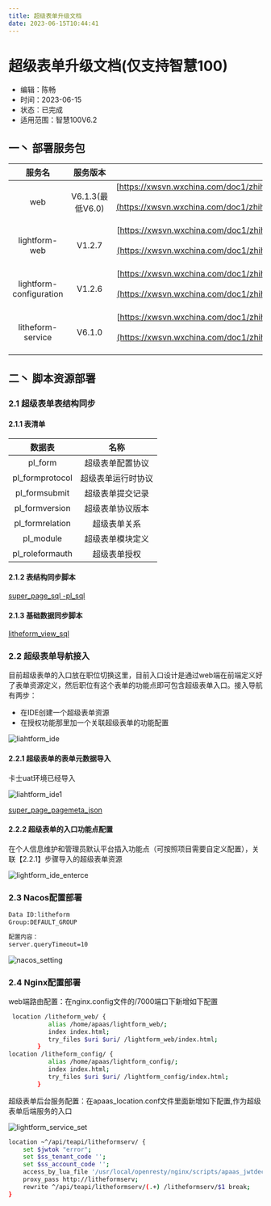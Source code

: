 ```yaml
---
title: 超级表单升级文档
date: 2023-06-15T10:44:41
---
```


# 超级表单升级文档(仅支持智慧100)

* 编辑：陈畅
* 时间：2023-06-15
* 状态：已完成
* 适用范围：智慧100V6.2

## 一丶 部署服务包

|服务名|服务版本|归档路径|
|:---:|:---:|:---:|
|web|V6.1.3(最低V6.0)|[https://xwsvn.wxchina.com/doc1/zhihui100/V6.1/%E7%A8%8B%E5%BA%8F%E5%8C%85/%E6%99%BA%E6%85%A7100%E7%A8%8B%E5%BA%8F%E5%8C%85/apaas/web/web-V6.1.3.zip](https://xwsvn.wxchina.com/doc1/zhihui100/V6.1/%E7%A8%8B%E5%BA%8F%E5%8C%85/%E6%99%BA%E6%85%A7100%E7%A8%8B%E5%BA%8F%E5%8C%85/apaas/web/web-V6.1.3.zip)|
|lightform-web|V1.2.7|[https://xwsvn.wxchina.com/doc1/zhihui100/V6.1/%E7%A8%8B%E5%BA%8F%E5%8C%85/%E6%99%BA%E6%85%A7100%E7%A8%8B%E5%BA%8F%E5%8C%85/apaas/lightform-web/lightform-web-(smart100-V1.2.7).zip](https://xwsvn.wxchina.com/doc1/zhihui100/V6.1/%E7%A8%8B%E5%BA%8F%E5%8C%85/%E6%99%BA%E6%85%A7100%E7%A8%8B%E5%BA%8F%E5%8C%85/apaas/lightform-web/lightform-web-(smart100-V1.2.7).zip)|
|lightform-configuration|V1.2.6|[https://xwsvn.wxchina.com/doc1/zhihui100/V6.1/%E7%A8%8B%E5%BA%8F%E5%8C%85/%E6%99%BA%E6%85%A7100%E7%A8%8B%E5%BA%8F%E5%8C%85/apaas/lightform-configuration/lightform-configuration(smart100-V1.2.6).zip](https://xwsvn.wxchina.com/doc1/zhihui100/V6.1/%E7%A8%8B%E5%BA%8F%E5%8C%85/%E6%99%BA%E6%85%A7100%E7%A8%8B%E5%BA%8F%E5%8C%85/apaas/lightform-configuration/lightform-configuration(smart100-V1.2.6).zip)|
|litheform-service|V6.1.0|[https://xwsvn.wxchina.com/doc1/zhihui100/V6.1/%E7%A8%8B%E5%BA%8F%E5%8C%85/%E6%99%BA%E6%85%A7100%E7%A8%8B%E5%BA%8F%E5%8C%85/apaas/litheform-service/litheform-service.zip](https://xwsvn.wxchina.com/doc1/zhihui100/V6.1/%E7%A8%8B%E5%BA%8F%E5%8C%85/%E6%99%BA%E6%85%A7100%E7%A8%8B%E5%BA%8F%E5%8C%85/apaas/litheform-service/litheform-service.zip)|

## 二丶 脚本资源部署

### 2.1 超级表单表结构同步

#### 2.1.1 表清单

|数据表|名称|
|:---:|:---:|
|pl\_form|超级表单配置协议|
|pl\_formprotocol|超级表单运行时协议|
|pl\_formsubmit|超级表单提交记录|
|pl\_formversion|超级表单协议版本|
|pl\_formrelation|超级表单关系|
|pl\_module|超级表单模块定义|
|pl\_roleformauth|超级表单授权|

#### 2.1.2 表结构同步脚本

[super\_page\_sql -pl\_sql](http://apaas.wxchina.com:8881/wp-content/uploads/super_page_sql-pl.pdf)

#### 2.1.3 基础数据同步脚本

[litheform\_view\_sql](http://apaas.wxchina.com:8881/wp-content/uploads/litheform_view.pdf)

### 2.2 超级表单导航接入

目前超级表单的入口放在职位切换这里，目前入口设计是通过web端在前端定义好了表单资源定义，然后职位有这个表单的功能点即可包含超级表单入口。接入导航有两步：

* 在IDE创建一个超级表单资源
* 在授权功能那里加一个关联超级表单的功能配置

![liahtform_ide](http://apaas.wxchina.com:8881/wp-content/uploads/lightform_ide_place.png)

#### 2.2.1 超级表单的表单元数据导入

卡士uat环境已经导入

![liahtform_ide1](http://apaas.wxchina.com:8881/wp-content/uploads/lightform_ide_place1.png)

[super\_page\_pagemeta\_json](http://apaas.wxchina.com:8881/wp-content/uploads/super_page_pagemeta_json.pdf)

#### 2.2.2 超级表单的入口功能点配置

在个人信息维护和管理员默认平台插入功能点（<font>可按照项目需要自定义配置</font>），关联【2.2.1】步骤导入的超级表单资源

![lightform_ide_enterce](http://apaas.wxchina.com:8881/wp-content/uploads/lightform_ide_enterce.png)

### 2.3 Nacos配置部署

```bash
Data ID:litheform
Group:DEFAULT_GROUP 

配置内容：
server.queryTimeout=10
```

![nacos_setting](http://apaas.wxchina.com:8881/wp-content/uploads/nacos_setting.png)

### 2.4 Nginx配置部署

<font>web端路由配置</font>：在nginx.config文件的/7000端口下新增如下配置

```bash
 location /litheform_web/ {
           alias /home/apaas/lightform_web/;
           index index.html;
           try_files $uri $uri/ /lightform_web/index.html;
        }
location /litheform_config/ {
           alias /home/apaas/lightform_config/;
           index index.html;
           try_files $uri $uri/ /lightform_config/index.html;
        }
```

<font>超级表单后台服务配置</font>：在apaas\_location.conf文件里面新增如下配置,作为超级表单后端服务的入口

![lightform_service_set](http://apaas.wxchina.com:8881/wp-content/uploads/lightform_service_set.png)

```bash
location ~^/api/teapi/litheformserv/ {
    set $jwtok "error";
    set $ss_tenant_code '';
    set $ss_account_code '';
    access_by_lua_file '/usr/local/openresty/nginx/scripts/apaas_jwtdecode_withoutcheck.lua';
    proxy_pass http://litheformserv;
    rewrite ^/api/teapi/litheformserv/(.+) /litheformserv/$1 break;
}
```